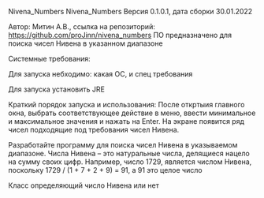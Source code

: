 Nivena_Numbers
Nivena_Numbers Версия 0.1.0.1, дата сборки 30.01.2022

Автор: Митин А.В., ссылка на репозиторий: https://github.com/proJinn/nivena_numbers ПО предназначено для поиска чисел Нивена в указанном диапазоне

Системные требования:

Для запуска небходимо: какая ОС, и спец требования

Для запуска установить JRE

Краткий порядок запуска и использования: 
После откртыия главного окна, выбрать соответствующее действие в меню,
ввести минимальное и максимальное значения и нажать на Enter.
На экране появится ряд чисел подходящие под требования чисел Нивена.

Разработайте программу для поиска чисел Нивена в указываемом диапазоне.
Числа Нивена – это натуральные числа, делящиеся нацело на сумму своих цифр.
Например, число 1729, является числом Нивена,
поскольку 1729 / (1 + 7 + 2 + 9) = 91, а 91 это целое число

Класс определяющий число Нивена или нет